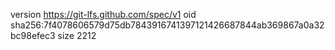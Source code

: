 version https://git-lfs.github.com/spec/v1
oid sha256:7f4078606579d75db7843916741397121426687844ab369867a0a32bc98efec3
size 2212
